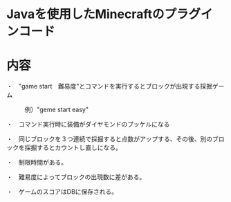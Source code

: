 # Javaを使用したMinecraftのプラグインコード

# 内容
・　"game start　難易度"とコマンドを実行するとブロックが出現する採掘ゲーム　　

　　　例）"geme start easy"

・　コマンド実行時に装備がダイヤモンドのプッケルになる

・　同じブロックを３つ連続で採掘すると点数がアップする、その後、別のブロックを採掘するとカウントし直しになる。

・　制限時間がある。

・　難易度によってブロックの出現数に差がある。

・　ゲームのスコアはDBに保存される。








